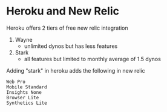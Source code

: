 # Heroku and New Relic

Heroku offers 2 tiers of free new relic integration

1. Wayne
    - unlimited dynos but has less features
2. Stark
    - all features but limited to monthly average of 1.5 dynos

Adding "stark" in heroku adds the following in new relic

    Web Pro
    Mobile Standard
    Insights None
    Browser Lite
    Synthetics Lite
